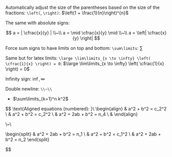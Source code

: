 
Automatically adjust the size of the parentheses based on the size of the fractions: `\left(`, `\right)`: $\left(1 + \frac{1}{n}\right)^{n}$

The same with absolute signs:

$$
a = | \cfrac{x}{y} | \\~\\
a = \mid \cfrac{x}{y} \mid \\~\\
a = \left| \cfrac{x}{y} \right|
$$


Force sum signs to have limits on top and bottom: `\sum\limits`: $\sum\limits$

Same but for latex limits: `\large \lim\limits_{x \to \infty} \left( \cfrac{1}{x} \right) = 0`: $\large \lim\limits_{x \to \infty} \left( \cfrac{1}{x} \right) = 0$

Infinity sign: $\inf, \infty$

Double newline: `\\~\\`
- $\sum\limits_{k=1}^n k^2$

$$
\text{Aligned equations (numbered): }\\
\begin{align}
    & a^2 + b^2 = c_2^2 \\
    & a^2 + b^2 = c_2^2 \\
    & a^2 + 2ab + b^2 = n_4 \\
    & 
\end{align}

\\~\\

\begin{split}
        &  a^2 + 2ab + b^2 = n_1 \\
        & a^2 + b^2 = c_1^2 \\
        & a^2 + 2ab + b^2 = n_2 
\end{split}

$$